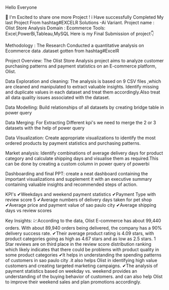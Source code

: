 Hello Everyone

🎉 I'm Excited to share one more Project !
i Have successfully Completed My last Project From hashtag#EXCELR Solutions -Ai Variant.
Project name : Olist Store Analysis
Domain : Ecommerce
Tools: Excel,PowerBi,Tableau,MySQL
Here is my Final Submission of project👇

 Methodology :
The Research Conducted a quantitative analysis on Ecommerce data .dataset gotten from hashtag#ExcelR

Project Overview:
The Olist Store Analysis project aims to analyze customer purchasing patterns and payment statistics on an E-commerce platform, Olist. 

Data Exploration and cleaning:
The analysis is based on 9 CSV files ,which are cleaned and manipulated to extract valuable insights.
Identify missing and duplicate values in each dataset and treat them accordingly.Also treat all data quality issues associated with the dataset.

Data Modelling:
Build relationships of all datasets by creating bridge table in power query

Data Merging:
For Extracting Different kpi's we need to merge the 2 or 3 datasets with the help of power query

Data Visualization:
Create appropriate visualizations to identify the most ordered products by payment statistics and purchasing patterns.

Market analysis:
Identify combinations of average delivery days for product category and calculate shipping days and visualise them as required.This can be done by creating a custom column in power query of powerbi

Dashboarding and final PPT:
create a neat dashboard containing the important visualizations and supplement it with an executive summary containing valuable insights and recommended steps of action.

KPI's
✔Weekdays and weekend payment statistics
✔Payment Type with review score 5
✔Average numbers of delivery days taken for pet shop
✔Average price and payment value of sao paulo city
✔Average shipping days vs review scores

Key Insights:
💹According to the data, Olist E-commerce has about 99,440 orders. With about 89,940 orders being delivered, the company has a 90% delivery success rate. 
✔Their average product rating is 4.09 stars, with product categories going as high as 4.67 stars and as low as 2.5 stars. 1 Star reviews are on third place in the review score distribution ranking which likely indicates that there could be problems with product quality in some product categories
✔It helps in understanding the spending patterns of customers in sao paulo city .it also helps Olist in identifying high value customers and creating targeted marketing campaigns.
✔The analysis of payment statistics based on weekday vs. weekend provides an understanding of the buying behavior of customers. and can also help Olist to improve their weekend sales and plan promotions accordingly. 


